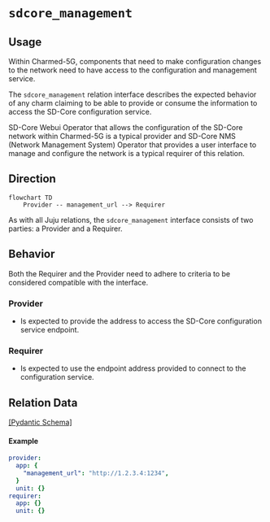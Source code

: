 # `sdcore_management`

## Usage

Within Charmed-5G, components that need to make configuration changes to the network need to have access to the configuration and management service.

The `sdcore_management` relation interface describes the expected behavior of any charm claiming to be able to provide or consume the information to access the SD-Core configuration service.

SD-Core Webui Operator that allows the configuration of the SD-Core network within Charmed-5G is a typical provider and SD-Core NMS (Network Management System) Operator that provides a user interface to manage and configure the network is a typical requirer of this relation.

## Direction

```mermaid
flowchart TD
    Provider -- management_url --> Requirer
```

As with all Juju relations, the `sdcore_management` interface consists of two parties: a Provider and a Requirer.

## Behavior

Both the Requirer and the Provider need to adhere to criteria to be considered compatible with the interface.

### Provider

- Is expected to provide the address to access the SD-Core configuration service endpoint.

### Requirer

- Is expected to use the endpoint address provided to connect to the configuration service.

## Relation Data

[\[Pydantic Schema\]](./schema.py)

#### Example

```yaml
provider:
  app: {
    "management_url": "http://1.2.3.4:1234",
  }
  unit: {}
requirer:
  app: {}
  unit: {}
```

